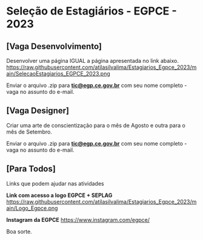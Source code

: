 # Seleção de Estagiários - EGPCE - 2023

## [Vaga Desenvolvimento]

Desenvolver uma página IGUAL a página apresentada no link abaixo.
https://raw.githubusercontent.com/atilasilvalima/Estagiarios_Egpce_2023/main/SelecaoEstagiarios_EGPCE_2023.png

Enviar o arquivo .zip para **tic@egp.ce.gov.br** com seu nome completo - vaga no assunto do e-mail.

## [Vaga Designer]

Criar uma arte de conscientização para o mês de Agosto e outra para o mês de Setembro.

Enviar o arquivo .zip para **tic@egp.ce.gov.br** com seu nome completo - vaga no assunto do e-mail.

## [Para Todos]
Links que podem ajudar nas atividades

**Link com acesso a logo EGPCE + SEPLAG**
https://raw.githubusercontent.com/atilasilvalima/Estagiarios_Egpce_2023/main/Logo_Egpce.png


**Instagram da EGPCE**
https://www.instagram.com/egpce/

Boa sorte.
